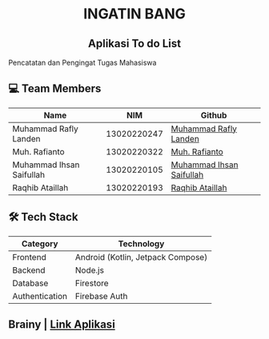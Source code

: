 <div align="center">
 <h1>INGATIN BANG</h1>
  <h2>Aplikasi To do List</h2>
</div>

Pencatatan dan Pengingat Tugas Mahasiswa

## 💻 Team Members
| Name                       | NIM          | Github                                                    | 
| -------------------------- | ------------ | --------------------------------------------------------- | 
| Muhammad Rafly Landen      | 13020220247  | [Muhammad Rafly Landen]()                                 | 
| Muh. Rafianto              | 13020220322  | [Muh. Rafianto](https://github.com/Ertreiter)             |
| Muhammad Ihsan Saifullah   | 13020220105  | [Muhammad Ihsan Saifullah](https://github.com/Ihsan-xyz)  | 
| Raqhib Ataillah            | 13020220193  | [Raqhib Ataillah](https://github.com/Raqhib)              | 

## 🛠️ Tech Stack
| Category        | Technology                           |
|-----------------|--------------------------------------|
| Frontend        | Android (Kotlin, Jetpack Compose)    |
| Backend         | Node.js                              |
| Database        | Firestore                            |
| Authentication  | Firebase Auth                        |


## Brainy   | [Link Aplikasi](https://drive.google.com/file/d/1TcTRQLK9CU6585iwQdnVBmaphzNrRtV3/view?usp=drive_link)
